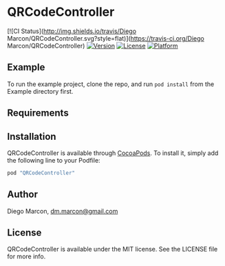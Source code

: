 # QRCodeController

[![CI Status](http://img.shields.io/travis/Diego Marcon/QRCodeController.svg?style=flat)](https://travis-ci.org/Diego Marcon/QRCodeController)
[![Version](https://img.shields.io/cocoapods/v/QRCodeController.svg?style=flat)](http://cocoapods.org/pods/QRCodeController)
[![License](https://img.shields.io/cocoapods/l/QRCodeController.svg?style=flat)](http://cocoapods.org/pods/QRCodeController)
[![Platform](https://img.shields.io/cocoapods/p/QRCodeController.svg?style=flat)](http://cocoapods.org/pods/QRCodeController)

## Example

To run the example project, clone the repo, and run `pod install` from the Example directory first.

## Requirements

## Installation

QRCodeController is available through [CocoaPods](http://cocoapods.org). To install
it, simply add the following line to your Podfile:

```ruby
pod "QRCodeController"
```

## Author

Diego Marcon, dm.marcon@gmail.com

## License

QRCodeController is available under the MIT license. See the LICENSE file for more info.
